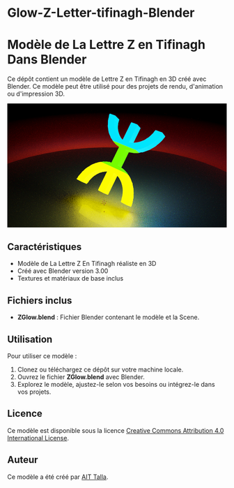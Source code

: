 # Glow-Z-Letter-tifinagh-Blender
# Modèle de La Lettre Z en Tifinagh Dans Blender

Ce dépôt contient un modèle de Lettre Z en Tifinagh en 3D créé avec Blender. Ce modèle peut être utilisé pour des projets de rendu, d'animation ou d'impression 3D.

![Aperçu du modèle](ICONBlenderZGlow.png)

## Caractéristiques

- Modèle de La Lettre Z En Tifinagh réaliste en 3D
- Créé avec Blender version 3.00
- Textures et matériaux de base inclus

## Fichiers inclus
- **ZGlow.blend** : Fichier Blender contenant le modèle et la Scene.

## Utilisation

Pour utiliser ce modèle :

1. Clonez ou téléchargez ce dépôt sur votre machine locale.
2. Ouvrez le fichier **ZGlow.blend** avec Blender.
3. Explorez le modèle, ajustez-le selon vos besoins ou intégrez-le dans vos projets.

## Licence

Ce modèle est disponible sous la licence [Creative Commons Attribution 4.0 International License](https://creativecommons.org/licenses/by/4.0/).

## Auteur

Ce modèle a été créé par [AIT Talla](https://aittalla-corporation.web.app).
